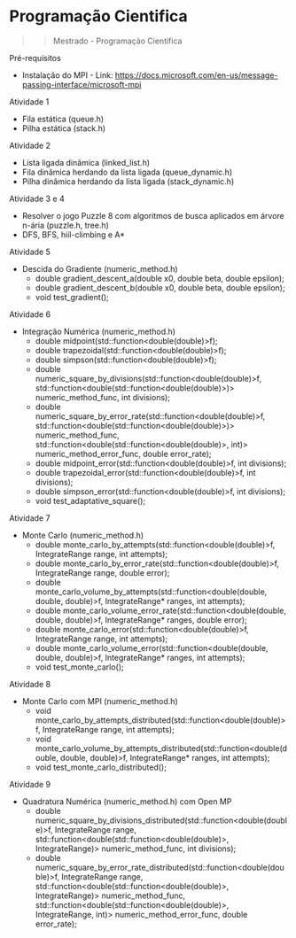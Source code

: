 # Programação Cientifica
>> Mestrado - Programação Cientifica

Pré-requisitos
  - Instalação do MPI - Link: https://docs.microsoft.com/en-us/message-passing-interface/microsoft-mpi

Atividade 1 
  - Fila estática (queue.h)
  - Pilha estática (stack.h)

Atividade 2
  - Lista ligada dinâmica (linked_list.h)
  - Fila dinâmica herdando da lista ligada (queue_dynamic.h)
  - Pilha dinâmica herdando da lista ligada (stack_dynamic.h)

Atividade 3 e 4
  - Resolver o jogo Puzzle 8 com algoritmos de busca aplicados em árvore n-ária (puzzle.h, tree.h)
  - DFS, BFS, hiil-climbing e A*

Atividade 5
  - Descida do Gradiente (numeric_method.h) 
    - double gradient_descent_a(double x0, double beta, double epsilon);
    - double gradient_descent_b(double x0, double beta, double epsilon);
    - void test_gradient();
    
Atividade 6
  - Integração Numérica (numeric_method.h)
    - double midpoint(std::function<double(double)>f);
    - double trapezoidal(std::function<double(double)>f);
    - double simpson(std::function<double(double)>f);
    - double numeric_square_by_divisions(std::function<double(double)>f, std::function<double(std::function<double(double)>)> numeric_method_func, int divisions);
    - double numeric_square_by_error_rate(std::function<double(double)>f, std::function<double(std::function<double(double)>)> numeric_method_func, std::function<double(std::function<double(double)>, int)> numeric_method_error_func, double error_rate);
    - double midpoint_error(std::function<double(double)>f, int divisions);
    - double trapezoidal_error(std::function<double(double)>f, int divisions);
    - double simpson_error(std::function<double(double)>f, int divisions);
    - void test_adaptative_square();
    
Atividade 7
  - Monte Carlo (numeric_method.h)
    - double monte_carlo_by_attempts(std::function<double(double)>f, IntegrateRange<double> range, int attempts);
    - double monte_carlo_by_error_rate(std::function<double(double)>f, IntegrateRange<double> range, double error);
    - double monte_carlo_volume_by_attempts(std::function<double(double, double, double)>f, IntegrateRange<double>* ranges, int attempts);
    - double monte_carlo_volume_error_rate(std::function<double(double, double, double)>f, IntegrateRange<double>* ranges, double error);
    - double monte_carlo_error(std::function<double(double)>f, IntegrateRange<double> range, int attempts);
    - double monte_carlo_volume_error(std::function<double(double, double, double)>f, IntegrateRange<double>* ranges, int attempts);
    - void test_monte_carlo();
    
Atividade 8
  - Monte Carlo com MPI (numeric_method.h)
    - void monte_carlo_by_attempts_distributed(std::function<double(double)>f, IntegrateRange<double> range, int attempts);
    - void monte_carlo_volume_by_attempts_distributed(std::function<double(double, double, double)>f, IntegrateRange<double>* ranges, int attempts);
    - void test_monte_carlo_distributed();
  
Atividade 9
  - Quadratura Numérica (numeric_method.h) com Open MP
    - double numeric_square_by_divisions_distributed(std::function<double(double)>f, IntegrateRange<double> range, std::function<double(std::function<double(double)>, IntegrateRange<double>)> numeric_method_func, int divisions);
    - double numeric_square_by_error_rate_distributed(std::function<double(double)>f, IntegrateRange<double> range, std::function<double(std::function<double(double)>, IntegrateRange<double>)> numeric_method_func, std::function<double(std::function<double(double)>, IntegrateRange<double>, int)> numeric_method_error_func, double error_rate);
